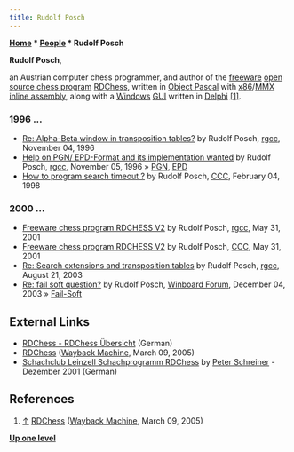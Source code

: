 ```yaml
---
title: Rudolf Posch
---
```

**[Home](Home "Home") \* [People](People "People") \* Rudolf Posch**


**Rudolf Posch**,  

an Austrian computer chess programmer, and author of the [freeware](https://en.wikipedia.org/wiki/Freeware) [open source chess program](Category:Open_Source "Category:Open Source") [RDChess](RDChess "RDChess"), written in [Object Pascal](Pascal "Pascal") with [x86](X86 "X86")/[MMX](MMX "MMX") [inline assembly](Assembly#InlineAssembly "Assembly"), along with a [Windows](Windows "Windows") [GUI](GUI "GUI") written in [Delphi](Delphi "Delphi") <a id="cite-note-1" href="#cite-ref-1">[1]</a>.



### 1996 ...


* [Re: Alpha-Beta window in transposition tables?](https://groups.google.com/d/msg/rec.games.chess.computer/p8GbiiLjp0o/cA1fMscU8MsJ) by Rudolf Posch, [rgcc](Computer_Chess_Forums "Computer Chess Forums"), November 04, 1996
* [Help on PGN/ EPD-Format and its implementation wanted](https://groups.google.com/d/msg/rec.games.chess.computer/0-xpXHbfzh4/GoKIkW0SKoUJ) by Rudolf Posch, [rgcc](Computer_Chess_Forums "Computer Chess Forums"), November 05, 1996 » [PGN](Portable_Game_Notation "Portable Game Notation"), [EPD](Extended_Position_Description "Extended Position Description")
* [How to program search timeout ?](https://www.stmintz.com/ccc/index.php?id=14872) by Rudolf Posch, [CCC](CCC "CCC"), February 04, 1998


### 2000 ...


* [Freeware chess program RDCHESS V2](https://groups.google.com/d/msg/rec.games.chess.computer/7M2Pe1LUWIY/g3uKxbx8fpkJ) by Rudolf Posch, [rgcc](Computer_Chess_Forums "Computer Chess Forums"), May 31, 2001
* [Freeware chess program RDCHESS V2](https://www.stmintz.com/ccc/index.php?id=172719) by Rudolf Posch, [CCC](CCC "CCC"), May 31, 2001
* [Re: Search extensions and transposition tables](https://groups.google.com/d/msg/rec.games.chess.computer/AyKh6ytWgXI/3Zk9xPwZFIYJ) by Rudolf Posch, [rgcc](Computer_Chess_Forums "Computer Chess Forums"), August 21, 2003
* [Re: fail soft question?](http://www.open-aurec.com/wbforum/viewtopic.php?f=18&t=45430&start=3) by Rudolf Posch, [Winboard Forum](Computer_Chess_Forums "Computer Chess Forums"), December 04, 2003 » [Fail-Soft](Fail-Soft "Fail-Soft")


## External Links


* [RDChess - RDChess Übersicht](http://members.aon.at/rposch/page_2_1.html) (German)
* [RDChess](https://web.archive.org/web/20050309185315/http://www.rdchess.com/) ([Wayback Machine](https://en.wikipedia.org/wiki/Wayback_Machine), March 09, 2005)
* [Schachclub Leinzell Schachprogramm RDChess](http://scleinzell.schachvereine.de/p_themen/freewared.shtml#3) by [Peter Schreiner](Peter_Schreiner "Peter Schreiner") - Dezember 2001 (German)


## References


1. <a id="cite-ref-1" href="#cite-note-1">↑</a> [RDChess](https://web.archive.org/web/20050309185315/http://www.rdchess.com/) ([Wayback Machine](https://en.wikipedia.org/wiki/Wayback_Machine), March 09, 2005)

**[Up one level](People "People")**







 
